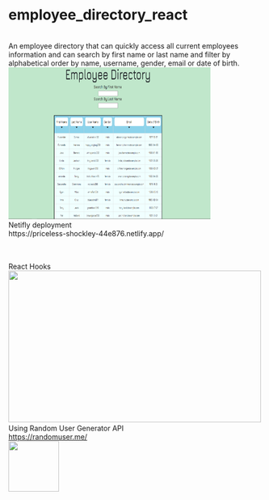 # employee_directory_react
<br>
 An employee directory that can quickly access all current employees information and can search by first name or last name and filter by alphabetical order by name, username, gender, email or date of birth.
 <br>
 <img src="public/Employee.jpg" width="400" height="300" display:block/>

<br>
Netifly deployment
<br>
https://priceless-shockley-44e876.netlify.app/
<br>
<br>
<br>

React Hooks
<br>
<img src="https://rickylau.dev/static/807c733dcf690f6450ed012481a32ead/3916b/react-hooks.png" width="500" height="300" display:block/>
<br>
Using Random User Generator API
<br>
https://randomuser.me/
<br>
<img src="https://pbs.twimg.com/profile_images/466570403159085056/jztTktFp_400x400.png" width="100" height="100" display:block/>

